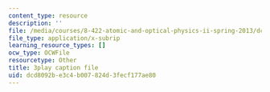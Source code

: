 ```yaml
---
content_type: resource
description: ''
file: /media/courses/8-422-atomic-and-optical-physics-ii-spring-2013/dcd8092be3c4b007824d3fecf177ae80_vFmdogFFcko.srt
file_type: application/x-subrip
learning_resource_types: []
ocw_type: OCWFile
resourcetype: Other
title: 3play caption file
uid: dcd8092b-e3c4-b007-824d-3fecf177ae80
---
```

